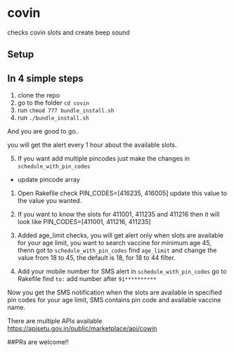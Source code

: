 # covin
checks covin slots and create beep sound

## Setup
## In 4 simple steps

1. clone the repo
2. go to the folder `cd covin`
3. run `chmod 777 bundle_install.sh`
4. run `./bundle_install.sh`

And you are good to go..

you will get the alert every 1 hour about the available slots.

5. If you want add multiple pincodes just make the changes in `schedule_with_pin_codes`
 - update pincode array
 1. Open Rakefile check PIN_CODES=[416235, 416005] update this value to the value you wanted.
 2. If you want to know the slots for 411001, 411235 and 411216 then it will look like PIN_CODES=[411001, 411216, 411235]

6. Added age_limit checks, you will get alert only when slots are available for your age limit, you want to search vaccine for minimum age 45, thenn got to `schedule_with_pin_codes` find `age_limit` and change the value from 18 to 45, the default is 18, for 18 to 44 filter.
7. Add your mobile number for SMS alert in `schedule_with_pin_codes` go to Rakefile find `to:` add number after `91**********`

Now you get the SMS notification when the slots are available in specified pin codes for your age limit, SMS contains pin code and available vaccine name.

There are multiple APIs available https://apisetu.gov.in/public/marketplace/api/cowin

##PRs are welcome!!


